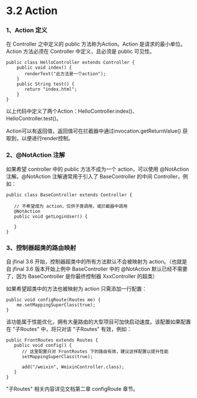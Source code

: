 # 3.2 Action
### 1、Action 定义
在 Controller 之中定义的 public 方法称为Action。Action 是请求的最小单位。Action 方法必须在 Controller 中定义，且必须是 public 可见性。
```
public class HelloController extends Controller {
    public void index() {
       renderText("此方法是一个action");
    }
    public String test() {
       return "index.html";
    }
}
```
以上代码中定义了两个Action：HelloController.index()、HelloController.test()。

Action可以有返回值，返回值可在拦截器中通过invocation.getReturnValue() 获取到，以便进行render控制。

### 2、@NotAction 注解
如果希望 controller 中的 public 方法不成为一个 action，可以使用 @NotAction 注解。@NotAction 注解通常用于引入了 BaseController 的中间 Controller，例如：
```
public class BaseController extends Controller {
   
   // 不希望成为 action，仅供子类调用，或拦截器中调用
   @NotAction
   public void getLoginUser() {
   
   }
}
```

### 3、控制器超类的路由映射
自 jfinal 3.6 开始，控制器超类中的所有方法默认不会被映射为 action。（也就是自 jfinal 3.6 版本开始上例中 BaseController 中的 @NotAction 默认已经不需要了，因为 BaseController 是你最终控制器 XxxController 的超类）

如果希望超类中的方法也被映射为 action 只需添加一行配置：
```
public void configRoute(Routes me) {
    me.setMappingSuperClass(true);
}
```

该功能属于性能优化，拥有大量路由的大型项目可加快启动速度。该配置如果配置在 "子Routes" 中，将只对该 "子Routes" 有效，例如：
```
public FrontRoutes extends Routes {
   public void config() {
      // 这里配置只对 FrontRoutes 下的路由有效，建议这样配置以提升性能
      setMappingSuperClass(true);
      
      add("/weixin", WeixinController.class);
   }
}
```
"子Routes" 相关内容详见文档第二章 configRoute 章节。